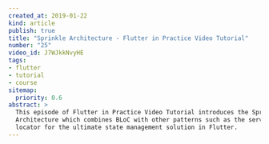 ```yaml
---
created_at: 2019-01-22
kind: article
publish: true
title: "Sprinkle Architecture - Flutter in Practice Video Tutorial"
number: "25"
video_id: J7WJkkNvyHE
tags:
- flutter
- tutorial
- course
sitemap:
  priority: 0.6
abstract: >
  This episode of Flutter in Practice Video Tutorial introduces the Sprinkle
  Architecture which combines BLoC with other patterns such as the service
  locator for the ultimate state management solution in Flutter.
---
```





